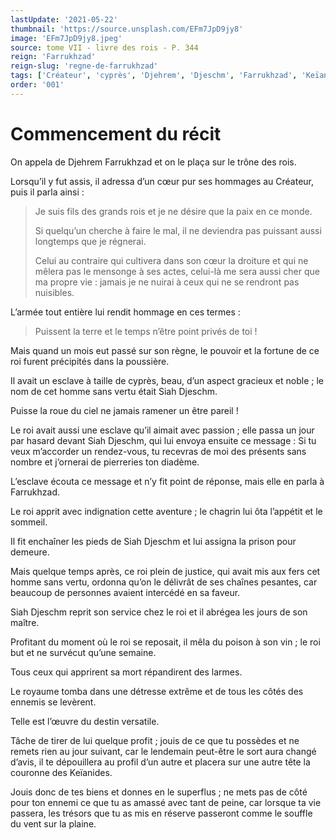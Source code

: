 ```yaml
---
lastUpdate: '2021-05-22'
thumbnail: 'https://source.unsplash.com/EFm7JpD9jy8'
image: 'EFm7JpD9jy8.jpeg'
source: tome VII - livre des rois - P. 344
reign: 'Farrukhzad'
reign-slug: 'regne-de-farrukhzad'
tags: ['Créateur', 'cyprès', 'Djehrem', 'Djeschm', 'Farrukhzad', 'Keïanides', 'Siah']
order: '001'
---
```


# Commencement du récit

On appela de Djehrem Farrukhzad et on le plaça sur le trône des rois.

Lorsqu’il y fut assis, il adressa d’un cœur pur ses hommages au Créateur, puis il parla ainsi :

> Je suis fils des grands rois et je ne désire que la paix en ce monde.
>
> Si quelqu’un cherche à faire le mal, il ne deviendra pas puissant aussi longtemps que je régnerai.
>
> Celui au contraire qui cultivera dans son cœur la droiture et qui ne mêlera pas le mensonge à ses actes, celui-là me sera aussi cher que ma propre vie : jamais je ne nuirai à ceux qui ne se rendront pas nuisibles.

L’armée tout entière lui rendit hommage en ces termes :

> Puissent la terre et le temps n’être point privés de toi !

Mais quand un mois eut passé sur son règne, le pouvoir et la fortune de ce roi furent précipités dans la poussière.

Il avait un esclave à taille de cyprès, beau, d’un aspect gracieux et noble ; le nom de cet homme sans vertu était Siah Djeschm.

Puisse la roue du ciel ne jamais ramener un être pareil !

Le roi avait aussi une esclave qu’il aimait avec passion ; elle passa un jour par hasard devant Siah Djeschm, qui lui envoya ensuite ce message : Si tu veux m’accorder un rendez-vous, tu recevras de moi des présents sans nombre et j’ornerai de pierreries ton diadème.

L’esclave écouta ce message et n’y fit point de réponse, mais elle en parla à Farrukhzad.

Le roi apprit avec indignation cette aventure ; le chagrin lui ôta l’appétit et le sommeil.

Il fit enchaîner les pieds de Siah Djeschm et lui assigna la prison pour demeure.

Mais quelque temps après, ce roi plein de justice, qui avait mis aux fers cet homme sans vertu, ordonna qu’on le délivrât de ses chaînes pesantes, car beaucoup de personnes avaient intercédé en sa faveur.

Siah Djeschm reprit son service chez le roi et il abrégea les jours de son maître.

Profitant du moment où le roi se reposait, il mêla du poison à son vin ; le roi but et ne survécut qu’une semaine.

Tous ceux qui apprirent sa mort répandirent des larmes.

Le royaume tomba dans une détresse extrême et de tous les côtés des ennemis se levèrent.

Telle est l’œuvre du destin versatile.

Tâche de tirer de lui quelque profit ; jouis de ce que tu possèdes et ne remets rien au jour suivant, car le lendemain peut-être le sort aura changé d’avis, il te dépouillera au profil d’un autre et placera sur une autre tête la couronne des Keïanides.

Jouis donc de tes biens et donnes en le superflus ; ne mets pas de côté pour ton ennemi ce que tu as amassé avec tant de peine, car lorsque ta vie passera, les trésors que tu as mis en réserve passeront comme le souffle du vent sur la plaine.
